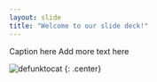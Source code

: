 ```yaml
---
layout: slide
title: "Welcome to our slide deck!"
---
```


Caption here
Add more text here

![defunktocat](https://octodex.github.com/images/defunktocat.png)
{: .center}
